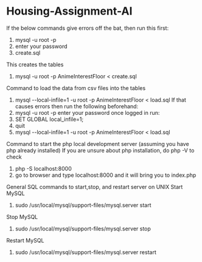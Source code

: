 # Housing-Assignment-AI

If the below commands give errors off the bat, then run this first:
1. mysql -u root -p
2. enter your password
3. create.sql

This creates the tables
1. mysql -u root -p AnimeInterestFloor < create.sql

Command to load the data from csv files into the tables
1. mysql --local-infile=1 -u root -p AnimeInterestFloor < load.sql
If that causes errors then run the following beforehand:
1. mysql -u root -p
enter your password
once logged in run: 
1. SET GLOBAL local_infile=1;
2. quit
3. mysql --local-infile=1 -u root -p AnimeInterestFloor < load.sql

Command to start the php local development server (assuming you have php already installed)
If you are unsure about php installation, do php -V to check
1. php -S localhost:8000
2. go to browser and type localhost:8000 and it will bring you to index.php

General SQL commands to start,stop, and restart server on UNIX
Start MySQL
1. sudo /usr/local/mysql/support-files/mysql.server start

Stop MySQL
1. sudo /usr/local/mysql/support-files/mysql.server stop

Restart MySQL
1. sudo /usr/local/mysql/support-files/mysql.server restart